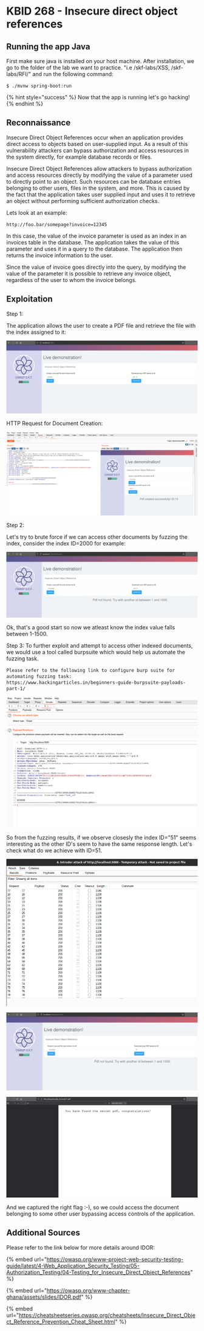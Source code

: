 # KBID 268 - Insecure direct object references

## Running the app Java

First make sure java is installed on your host machine.
After installation, we go to the folder of the lab we want to practice.
"i.e /skf-labs/XSS, /skf-labs/RFI/" and run the following command:

```
$ ./mvnw spring-boot:run
```

{% hint style="success" %}
Now that the app is running let's go hacking!
{% endhint %}

## Reconnaissance

Insecure Direct Object References occur when an application provides direct access to objects based on user-supplied input. As a result of this vulnerability attackers can bypass authorization and access resources in the system directly, for example database records or files.

Insecure Direct Object References allow attackers to bypass authorization and access resources directly by modifying the value of a parameter used to directly point to an object. Such resources can be database entries belonging to other users, files in the system, and more. This is caused by the fact that the application takes user supplied input and uses it to retrieve an object without performing sufficient authorization checks.

Lets look at an example:

```text
http://foo.bar/somepage?invoice=12345
```

In this case, the value of the invoice parameter is used as an index in an invoices table in the database. The application takes the value of this parameter and uses it in a query to the database. The application then returns the invoice information to the user.

Since the value of invoice goes directly into the query, by modifying the value of the parameter it is possible to retrieve any invoice object, regardless of the user to whom the invoice belongs.

## Exploitation

Step 1:

The application allows the user to create a PDF file and retrieve the file with the index assigned to it:

![](../../.gitbook/assets/java/IDOR/1.png)

HTTP Request for Document Creation:

![](../../.gitbook/assets/java/IDOR/2.png)

Step 2:

Let's try to brute force if we can access other documents by fuzzing the index, consider the index ID=2000 for example:

![](../../.gitbook/assets/java/IDOR/3.png)

Ok, that's a good start so now we atleast know the index value falls between 1-1500.

Step 3: To further exploit and attempt to access other indexed documents, we would use a tool called burpsuite which would help us automate the fuzzing task.

```text
Please refer to the following link to configure burp suite for automating fuzzing task:
https://www.hackingarticles.in/beginners-guide-burpsuite-payloads-part-1/
```

![](../../.gitbook/assets/java/IDOR/4.png)

So from the fuzzing results, if we observe closesly the index ID="51" seems interesting as the other ID's seem to have the same response length. Let's check what do we achieve with ID=51.

![](../../.gitbook/assets/java/IDOR/5.png)

![](../../.gitbook/assets/java/IDOR/6.png)

![](../../.gitbook/assets/java/IDOR/7.png)

And we captured the right flag :-\), so we could access the document belonging to some other user bypassing access controls of the application.

## Additional Sources

Please refer to the link below for more details around IDOR:

{% embed url="https://owasp.org/www-project-web-security-testing-guide/latest/4-Web_Application_Security_Testing/05-Authorization_Testing/04-Testing_for_Insecure_Direct_Object_References" %}

{% embed url="https://owasp.org/www-chapter-ghana/assets/slides/IDOR.pdf" %}

{% embed url="https://cheatsheetseries.owasp.org/cheatsheets/Insecure_Direct_Object_Reference_Prevention_Cheat_Sheet.html" %}
